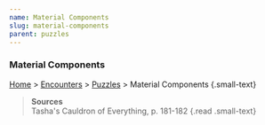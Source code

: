 ```yaml
---
name: Material Components
slug: material-components
parent: puzzles
---
```

### Material Components
[Home](dm-operations-center) > [Encounters](encounters) > [Puzzles](puzzles) > Material Components {.small-text}

> **Sources** <br/>
> Tasha's Cauldron of Everything, p. 181-182
{.read .small-text}
